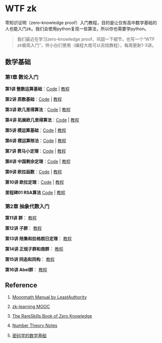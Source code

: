 # WTF zk

零知识证明（zero-knowledge proof）入门教程，目的是让仅有高中数学基础的人也能入门zk。我们会使用python复现一些算法，所以你也需要学python。

> 我们最近在学习zero-knowledge proof，巩固一下细节，也写一个“WTF zk极简入门”，供小白们使用（编程大佬可以另找教程），每周更新1-3讲。

## 数学基础

### 第1章 数论入门

**第1讲 整数运算基础**：[Code](./01_Integer/Integer.ipynb) | [教程](./01_Integer/readme.md) 

**第2讲 质数基础**：[Code](./02_Prime/Prime.ipynb) | [教程](./02_Prime/readme.md) 

**第3讲 欧几里得算法**：[Code](./03_Euclidean/Euclidean.ipynb) | [教程](./03_Euclidean/readme.md) 

**第4讲 拓展欧几里得算法**：[Code](./04_EEA/EEA.ipynb) | [教程](./04_EEA/readme.md) 

**第5讲 模运算基础**：[Code](./05_Modular/Modular.ipynb) | [教程](./05_Modular/readme.md) 

**第6讲 模运算除法**：[Code](./06_Division/Division.ipynb) | [教程](./06_Division/readme.md) 

**第7讲 费马小定理**：[Code](./07_Exp/Exp.ipynb) | [教程](./07_Exp/readme.md) 

**第8讲 中国剩余定理**：[Code](./08_Remainder/Remainder.ipynb) | [教程](./08_Remainder/readme.md) 

**第9讲 欧拉函数**：[Code](./09_Unit/Unit.ipynb) | [教程](./09_Unit/readme.md) 

**第10讲 欧拉定理**：[Code](./10_Euler/Euler.ipynb) | [教程](./10_Euler/readme.md) 

**里程碑01 RSA算法** [Code](./MS01_RSA/RSA.ipynb) | [教程](./MS01_RSA/readme.md) 

### 第2章 抽象代数入门

**第11讲 群**： [教程](./11_Group/readme.md) 

**第12讲 子群**： [教程](./12_Subgroup/readme.md) 

**第13讲 陪集和拉格朗日定理**： [教程](./13_Coset/readme.md) 

**第14讲 正规子群和商群**： [教程](./14_Quotient/readme.md) 

**第15讲 同态和同构**： [教程](./15_Homomorphism/readme.md) 

**第16讲 Abel群**： [教程](./16_Abel/readme.md) 

## Reference

1. [Moonmath Manual by LeastAuthority](https://github.com/LeastAuthority/moonmath-manual)

2. [zk-learning MOOC](https://zk-learning.org/)

3. [The RareSkills Book of Zero Knowledge](https://www.rareskills.io/zk-book)

4. [Number Theory Notes](https://crypto.stanford.edu/pbc/notes/numbertheory/)

5. [密码学的数学基础](https://space.bilibili.com/552018206/channel/collectiondetail?sid=436262)